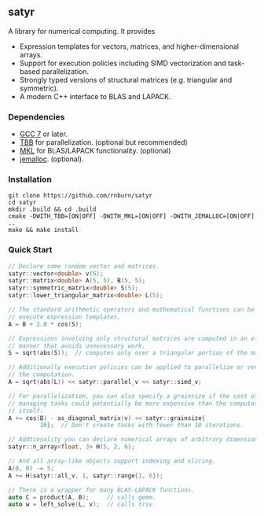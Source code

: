 satyr
-----
A library for numerical computing. It provides
* Expression templates for vectors, matrices, and higher-dimensional arrays.
* Support for execution policies including SIMD vectorization and task-based
parallelization.
* Strongly typed versions of structural matrices (e.g. triangular and
symmetric).
* A modern C++ interface to BLAS and LAPACK.

### Dependencies
* [GCC 7](https://gcc.gnu.org/) or later.
* [TBB](https://www.threadingbuildingblocks.org/) for parallelization. (optional but recommended)
* [MKL](https://software.intel.com/en-us/mkl) for BLAS/LAPACK functionality. (optional)
* [jemalloc](http://jemalloc.net/). (optional).

### Installation
```
git clone https://github.com/rnburn/satyr
cd satyr
mkdir .build && cd .build
cmake -DWITH_TBB=[ON|OFF] -DWITH_MKL=[ON|OFF] -DWITH_JEMALLOC=[ON|OFF] ..
make && make install
```

### Quick Start
```cpp
// Declare some random vector and matrices.
satyr::vector<double> v(5);
satyr::matrix<double> A(5, 5), B(5, 5);
satyr::symmetric_matrix<double> S(5);
satyr::lower_triangular_matrix<double> L(5);

// The standard arithmetic operators and mathematical functions can be used to
// execute expression templates.
A = B + 2.0 * cos(S);

// Expressions involving only structural matrices are computed in an efficient
// manner that avoids unnecessary work.
S = sqrt(abs(S));  // computes only over a triangular portion of the matrix.

// Additionally execution policies can be applied to parallelize or vectorize
// the computation.
A = sqrt(abs(L)) << satyr::parallel_v << satyr::simd_v;

// For parallelization, you can also specify a grainsize if the cost of
// managing tasks could potentially be more expensive than the computation
// itself.
A += cos(B) - as_diagonal_matrix(v) << satyr::grainsize{
         10};  // Don't create tasks with fewer than 10 iterations.

// Addtionality you can declare numerical arrays of arbitrary dimension.
satyr::n_array<float, 3> H(5, 2, 6);

// And all array-like objects support indexing and slicing.
A(0, 0) -= 5;
A += H(satyr::all_v, 1, satyr::range{1, 6});

// There is a wrapper for many BLAS-LAPACK functions.
auto C = product(A, B);     // calls gemm.
auto w = left_solve(L, v);  // calls trsv.
```
